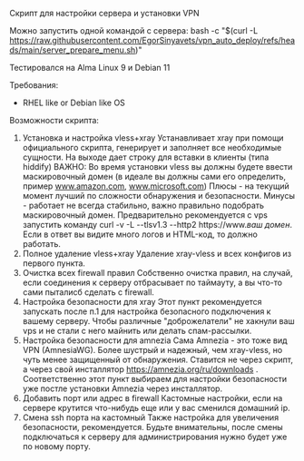 Скрипт для настройки сервера и установки VPN 

Можно запустить одной командой с сервера:
bash -c "$(curl -L https://raw.githubusercontent.com/EgorSinyavets/vpn_auto_deploy/refs/heads/main/server_prepare_menu.sh)"

Тестировался на Alma Linux 9 и Debian 11

Требования:
- RHEL like or Debian like OS

Возможности скрипта:
1) Установка и настройка vless+xray
    Устанавливает xray при помощи официального скрипта, генерирует и заполняет все необходимые сущности. На выходе дает строку для вставки в клиенты (типа hiddify)
    ВАЖНО: Во время установки vless вы должны будете ввести маскировочный домен (в идеале вы должны сами его определить, пример www.amazon.com, www.microsoft.com)
    Плюсы - на текущий момент лучший по сложности обнаружения и безопасности. Минусы - работает не всегда стабильно, важно правильно подобрать маскировочный домен. 
    Предварительно рекомендуется с vps запустить команду curl -v -L --tlsv1.3 --http2 https://www.*ваш домен*. Если в ответ вы видите много логов и HTML-код, то должно работать.
2) Полное удаление vless+xray
    Удаление xray-vless и всех конфигов из первого пункта.
3) Очистка всех firewall правил
    Собственно очистка правил, на случай, если соединения к серверу отбрасывает по таймауту, а вы что-то сами пыталисб сделать с firewall.
4) Настройка безопасности для xray 
    Этот пункт рекомендуется запускать после п.1 для настройка безопасного подключения к вашему серверу. Чтобы различные "доброжелатели" не хакнули ваш vps и не стали с него майнить или делать спам-рассылки.
5) Настройка безопасности для amnezia
    Сама Amnezia - это тоже вид VPN (AmnesiaWG). Более шустрый и надежный, чем xray-vless, но чуть менее защищенный от обнаружения. Ставится не через скрипт, а через свой инсталлятор https://amnezia.org/ru/downloads . Соответственно этот пункт выбираем для настройки безопасности уже постле установки Amnezia через инсталлятор.
6) Добавить порт или адрес в firewall
    Кастомные настройки, если на сервере крутится что-нибудь еще или у вас сменился домашний ip.
7) Смена ssh порта на кастомный
    Также настройка для увеличения безопасности, рекомендуется. Будьте внимательны, после смены подключаться к серверу для администрирования нужно будет уже по новому порту.








